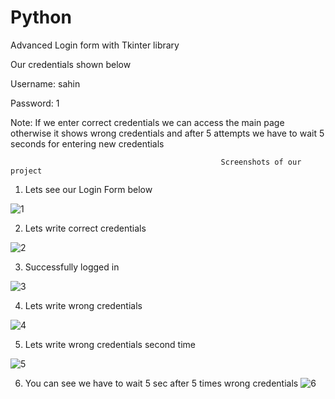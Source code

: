 # Python
Advanced Login form with Tkinter library

Our credentials shown below

Username: sahin

Password: 1

Note: If we enter correct credentials we can access the main page otherwise it shows wrong credentials and after 5 attempts we have to wait 5 seconds for entering new credentials

                                                   Screenshots of our project

1. Lets see our Login Form below


  ![1](https://user-images.githubusercontent.com/30684778/65774374-2a4f0b00-e14f-11e9-98df-af29f834b272.PNG)

2. Lets write correct credentials

  ![2](https://user-images.githubusercontent.com/30684778/65774782-02ac7280-e150-11e9-9f78-84ba2b1f6e55.PNG)


3. Successfully logged in

  ![3](https://user-images.githubusercontent.com/30684778/65774816-10fa8e80-e150-11e9-8cfe-ed54ae6a7132.PNG)


4. Lets write wrong credentials

![4](https://user-images.githubusercontent.com/30684778/65774849-1fe14100-e150-11e9-89b1-4941cd3d54d2.PNG)


5. Lets write wrong credentials second time


![5](https://user-images.githubusercontent.com/30684778/65774957-5028df80-e150-11e9-850e-a92998127b06.PNG)

6. You can see we have to wait 5 sec after 5 times wrong credentials
        ![6](https://user-images.githubusercontent.com/30684778/65774989-5dde6500-e150-11e9-8a7c-476ef680aefb.PNG)
